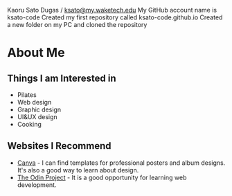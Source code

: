 Kaoru Sato Dugas / ksato@my.waketech.edu
My GitHub account name is ksato-code
Created my first repository called ksato-code.github.io
Created a new folder on my PC and cloned the repository

# About Me
## Things I am Interested in
  * Pilates
  * Web design
  * Graphic design
  * UI&UX design
  * Cooking
## Websites I Recommend
  * [Canva](https://www.canva.com) - I can find templates for professional posters and album designs. It's also a good way to learn about design.
  * [The Odin Project](https://www.theodinproject.com/) - It is a good opportunity for learning web development. 